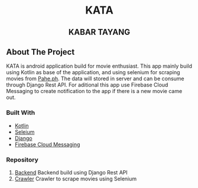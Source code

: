 <h1 align="center">KATA</h1>
<h2 align="center">KABAR TAYANG</h2>

<!-- ABOUT THE PROJECT -->

## About The Project

KATA is android application build for movie enthusiast. This app mainly build using Kotlin as base of the application, and using selenium for scraping movies from [Pahe.ph](https://pahe.ph). The data will stored in server and can be consume through Django Rest API. For aditional this app use Firebase Cloud Messaging to create notification to the app if there is a new movie came out.
### Built With

- [Kotlin](https://kotlinlang.org/)
- [Seleium](https://www.selenium.dev)
- [Django](https://www.djangoproject.com/)
- [Firebase Cloud Messaging](https://firebase.google.com/docs/cloud-messaging)

### Repository

1. [Backend](https://github.com/arkariz/moviephRestfullApi) Backend build using Django Rest API <br />
2. [Crawler](https://github.com/arkariz/moviephcrawler) Crawler to scrape movies using Selenium<br />

